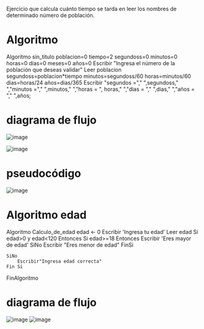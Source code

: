 Ejercicio que calcula cuánto tiempo se tarda en leer los nombres de determinado número de población.
# Algoritmo 

Algoritmo sin_titulo
	poblacion=0
	tiempo=2
	segundoss=0
	minutos=0
	horas=0
	dias=0
	meses=0
	años=0
	Escribir "Ingresa el número de la población que deseas validar"
	Leer poblacion
	segundoss=poblacion*tiempo
	minutos=segundoss/60
	horas=minutos/60
	dias=horas/24
	años=dias/365
	Escribir "segundos ="," ",segundoss," ","minutos ="," ",minutos," ","horas = ", horas," ","dias = "," ",dias," ","años = "," ",años;
 # diagrama de flujo
 ![image](https://user-images.githubusercontent.com/119714900/208263949-2a125d90-9dc7-4bf9-8fff-f0dce8c1d244.png)

 ![image](https://user-images.githubusercontent.com/119714900/208263933-ea86cd26-794a-41af-915c-cf7b5373c5d6.png)
 # pseudocódigo
 ![image](https://user-images.githubusercontent.com/119714900/208264009-adb9ff49-2222-4bf0-b31e-e368611ea186.png)
 
 # Algoritmo edad
 
 Algoritmo Calculo_de_edad
	edad <- 0
	Escribir 'Ingresa tu edad'
	Leer edad 
	Si edad>0 y edad<120 Entonces
		Si edad>=18 Entonces
			Escribir 'Eres mayor de edad'
		SiNo
			Escribir "Eres menor de edad"
		FinSi
		
	SiNo
		Escribir"Ingresa edad correcta"
	Fin Si
	
FinAlgoritmo

 # diagrama de flujo
 ![image](https://user-images.githubusercontent.com/119714900/211166030-8b044b61-d9d7-45b5-a2e5-cc90c29b1be2.png)
 ![image](https://user-images.githubusercontent.com/119714900/211166048-572ad822-59cf-40ff-a9d1-69aa80878731.png)




